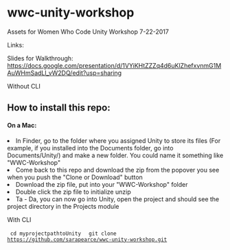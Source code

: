 # wwc-unity-workshop
Assets for Women Who Code Unity Workshop 7-22-2017

Links:

Slides for Walkthrough: https://docs.google.com/presentation/d/1VYiKHtZZZq4d6uKlZhefxvnmG1MAuWHmSadLl_vW2DQ/edit?usp=sharing

Without CLI

<h2>How to install this repo:</h2>

<h4>On a Mac:</h4>

<li>In Finder, go to the folder where you assigned Unity to store its files (For example, if you installed into the Documents folder, go into Documents/Unity/) and make a new folder. You could name it something like "WWC-Workshop"</li>

<li>Come back to this repo and download the zip from the popover you see when you push the "Clone or Download" button</li>

<li>Download the zip file, put into your "WWC-Workshop" folder</li>
<li>Double click the zip file to initialize unzip</li>
<li> Ta - Da, you can now go into Unity, open the project and should see the project directory in the Projects module</li>
  
  
  With CLI
  
  <code> cd myprojectpathtoUnity </code>
  <code> git clone https://github.com/sarapearce/wwc-unity-workshop.git</code>
